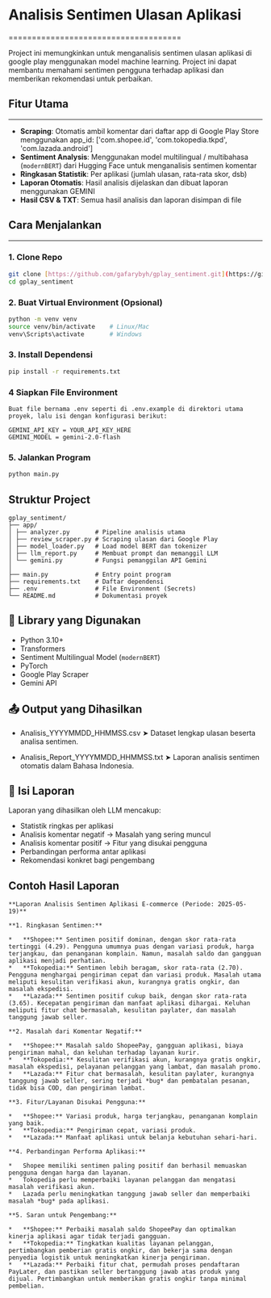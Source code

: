 # Analisis Sentimen Ulasan Aplikasi

=====================================

Project ini memungkinkan untuk menganalisis sentimen ulasan aplikasi di google play menggunakan model machine learning. Project ini dapat membantu memahami sentimen pengguna terhadap aplikasi dan memberikan rekomendasi untuk perbaikan.

## Fitur Utama

---

-   **Scraping**: Otomatis ambil komentar dari daftar app di Google Play Store menggunakan app_id: ['com.shopee.id', 'com.tokopedia.tkpd', 'com.lazada.android']
-   **Sentiment Analysis**: Menggunakan model multilingual / multibahasa (`modernBERT`) dari Hugging Face untuk menganalisis sentimen komentar
-   **Ringkasan Statistik**: Per aplikasi (jumlah ulasan, rata-rata skor, dsb)
-   **Laporan Otomatis**: Hasil analisis dijelaskan dan dibuat laporan menggunakan GEMINI
-   **Hasil CSV & TXT**: Semua hasil analisis dan laporan disimpan di file

## Cara Menjalankan

---

### 1. Clone Repo

```bash
git clone [https://github.com/gafarybyh/gplay_sentiment.git](https://github.com/gafarybyh/gplay_sentiment.git)
cd gplay_sentiment
```

### 2. Buat Virtual Environment (Opsional)

```bash
python -m venv venv
source venv/bin/activate    # Linux/Mac
venv\Scripts\activate       # Windows
```

### 3. Install Dependensi

```bash
pip install -r requirements.txt
```

### 4 Siapkan File Environment

```
Buat file bernama .env seperti di .env.example di direktori utama proyek, lalu isi dengan konfigurasi berikut:

GEMINI_API_KEY = YOUR_API_KEY_HERE
GEMINI_MODEL = gemini-2.0-flash
```

### 5. Jalankan Program

```bash
python main.py
```

## Struktur Project
```
gplay_sentiment/
├── app/
│ ├── analyzer.py       # Pipeline analisis utama
│ ├── review_scraper.py # Scraping ulasan dari Google Play
│ ├── model_loader.py   # Load model BERT dan tokenizer
│ ├── llm_report.py     # Membuat prompt dan memanggil LLM
│ └── gemini.py         # Fungsi pemanggilan API Gemini
│
├── main.py             # Entry point program
├── requirements.txt    # Daftar dependensi
├── .env                # File Environment (Secrets)
└── README.md           # Dokumentasi proyek
```

## 🧪 Library yang Digunakan

- Python 3.10+
- Transformers
- Sentiment Multilingual Model (`modernBERT`)
- PyTorch
- Google Play Scraper
- Gemini API

## 📤 Output yang Dihasilkan

- Analisis_YYYYMMDD_HHMMSS.csv
➤ Dataset lengkap ulasan beserta analisa sentimen.

- Analisis_Report_YYYYMMDD_HHMMSS.txt
➤ Laporan analisis sentimen otomatis dalam Bahasa Indonesia.

## 📝 Isi Laporan

Laporan yang dihasilkan oleh LLM mencakup:

-   Statistik ringkas per aplikasi
-   Analisis komentar negatif → Masalah yang sering muncul
-   Analisis komentar positif → Fitur yang disukai pengguna
-   Perbandingan performa antar aplikasi
-   Rekomendasi konkret bagi pengembang

## Contoh Hasil Laporan
```
**Laporan Analisis Sentimen Aplikasi E-commerce (Periode: 2025-05-19)**

**1. Ringkasan Sentimen:**

*   **Shopee:** Sentimen positif dominan, dengan skor rata-rata tertinggi (4.29). Pengguna umumnya puas dengan variasi produk, harga terjangkau, dan penanganan komplain. Namun, masalah saldo dan gangguan aplikasi menjadi perhatian.
*   **Tokopedia:** Sentimen lebih beragam, skor rata-rata (2.70). Pengguna menghargai pengiriman cepat dan variasi produk. Masalah utama meliputi kesulitan verifikasi akun, kurangnya gratis ongkir, dan masalah ekspedisi.
*   **Lazada:** Sentimen positif cukup baik, dengan skor rata-rata (3.65). Kecepatan pengiriman dan manfaat aplikasi dihargai. Keluhan meliputi fitur chat bermasalah, kesulitan paylater, dan masalah tanggung jawab seller.

**2. Masalah dari Komentar Negatif:**

*   **Shopee:** Masalah saldo ShopeePay, gangguan aplikasi, biaya pengiriman mahal, dan keluhan terhadap layanan kurir.
*   **Tokopedia:** Kesulitan verifikasi akun, kurangnya gratis ongkir, masalah ekspedisi, pelayanan pelanggan yang lambat, dan masalah promo.
*   **Lazada:** Fitur chat bermasalah, kesulitan paylater, kurangnya tanggung jawab seller, sering terjadi *bug* dan pembatalan pesanan, tidak bisa COD, dan pengiriman lambat.

**3. Fitur/Layanan Disukai Pengguna:**

*   **Shopee:** Variasi produk, harga terjangkau, penanganan komplain yang baik.
*   **Tokopedia:** Pengiriman cepat, variasi produk.
*   **Lazada:** Manfaat aplikasi untuk belanja kebutuhan sehari-hari.

**4. Perbandingan Performa Aplikasi:**

*   Shopee memiliki sentimen paling positif dan berhasil memuaskan pengguna dengan harga dan layanan.
*   Tokopedia perlu memperbaiki layanan pelanggan dan mengatasi masalah verifikasi akun.
*   Lazada perlu meningkatkan tanggung jawab seller dan memperbaiki masalah *bug* pada aplikasi.

**5. Saran untuk Pengembang:**

*   **Shopee:** Perbaiki masalah saldo ShopeePay dan optimalkan kinerja aplikasi agar tidak terjadi gangguan.
*   **Tokopedia:** Tingkatkan kualitas layanan pelanggan, pertimbangkan pemberian gratis ongkir, dan bekerja sama dengan penyedia logistik untuk meningkatkan kinerja pengiriman.
*   **Lazada:** Perbaiki fitur chat, permudah proses pendaftaran PayLater, dan pastikan seller bertanggung jawab atas produk yang dijual. Pertimbangkan untuk memberikan gratis ongkir tanpa minimal pembelian.

```
